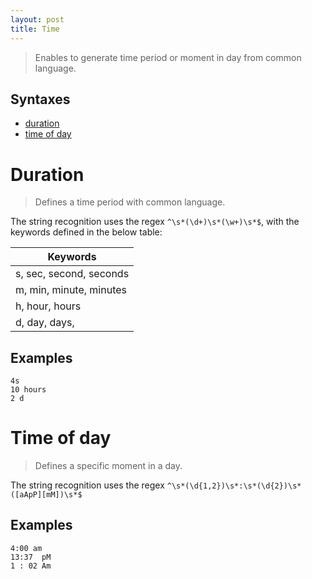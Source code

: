 ```yaml
---
layout: post
title: Time
---
```


> Enables to generate time period or moment in day from common language.

Syntaxes
--------

- [duration](#duration)
- [time of day](#time-of-day)

Duration
========

> Defines a time period with common language.

The string recognition uses the regex `^\s*(\d+)\s*(\w+)\s*$`,
with the keywords defined in the below table:

| Keywords  	| 
| ------------- |
| s, sec, second, seconds   |
| m, min, minute, minutes   |
| h, hour, hours  			|
| d, day, days,  			|

Examples
--------

	4s
	10 hours
	2 d

Time of day
===========

> Defines a specific moment in a day.

The string recognition uses the regex `^\s*(\d{1,2})\s*:\s*(\d{2})\s*([aApP][mM])\s*$`

Examples
--------

	4:00 am
	13:37  pM
	1 : 02 Am
